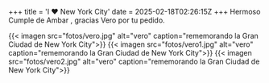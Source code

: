 +++
title = 'I ❤️ New York City'
date = 2025-02-18T02:26:15Z
+++
Hermoso Cumple de Ambar , gracias Vero por tu pedido.

{{< imagen src="fotos/vero.jpg" alt="vero" caption="rememorando la Gran Ciudad de New York City">}}
{{< imagen src="fotos/vero1.jpg" alt="vero" caption="rememorando la Gran Ciudad de New York City">}}
{{< imagen src="fotos/vero2.jpg" alt="vero" caption="rememorando la Gran Ciudad de New York City">}}
